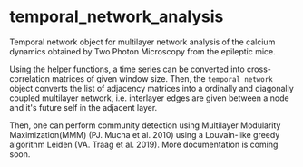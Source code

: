 # temporal_network_analysis
Temporal network object for multilayer network analysis of the calcium dynamics obtained by Two Photon Microscopy from the epileptic mice. 

Using the helper functions, a time series can be converted into cross-correlation matrices of given window size. Then, the `temporal network` object converts the list of adjacency matrices into a ordinally and diagonally coupled multilayer network, i.e. interlayer edges are given between a node and it's future self in the adjacent layer. 

Then, one can perform community detection using Multilayer Modularity Maximization(MMM) (PJ. Mucha et al. 2010) using a Louvain-like greedy algorithm Leiden (VA. Traag et al. 2019). More documentation is coming soon.
